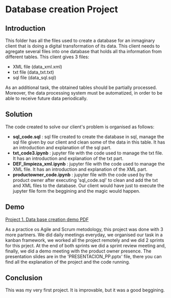 # Database creation Project
## Introduction
This folder has all the files used to create a database for an inmaginary client that is doing a digital transformation of its data. This client needs to agregate several files into one database that holds all tha information from different tables.
This client gives 3 files:
- XML file (data_xml.xml)
- txt file (data_txt.txt)
- sql file (data_sql.sql)

As an additional task, the obtained tables should be partially processed. Moreover, the data processing system must be automatized, in order to be able to receive future data periodically.

## Solution
The code created to solve our client's problem is organised as follows:
- __sql_code.sql__ : sql file created to create the database in sql, manage the sql file given by our client and clean some of the data in this table. It has an introduction and explanation of the sql part.
- __txt_code3.ipynb__ : jupyter file with the code used to manage the txt file. It has an introduction and explanation of the txt part.
- __DEF_limpieza_xml.ipynb__ : jupyter file with the code used to manage the XML file. It has an introduction and explanation of the XML part.
- __productowner_code.ipynb__ : jupyter file with the code used by the product owner after executing 'sql_code.sql' to clean and add the txt and XML files to the database. Our client would have just to execute the jupyter file form the beggining and the magic would happen.

## Demo
[Project 1. Data base creation demo PDF](./demo_project1.pdf)

As a practice os Agile and Scrum metodology, this project was done with 3 more partners. We did daily meetings everyday, we organised our task in a kanban framework, we worked all the project remotely and we did 2 sprints for this prject. At the end of both sprints we did a sprint review meeting and, finally, we did a demo meeting with the product owner presence. The presentation slides are in the 'PRESENTACION_PP.pptx' file, there you can find all the explanation of the project and the code running.

## Conclusion
This was my very first project. It is improvable, but it was a good beggining.
